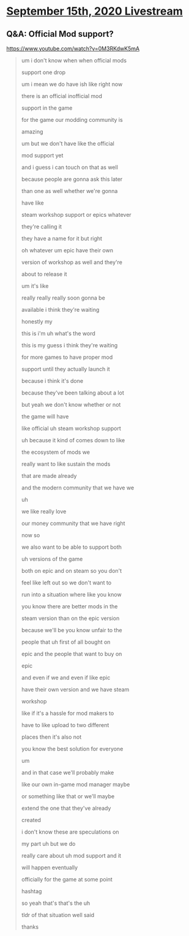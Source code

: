 # [September 15th, 2020 Livestream](../2020-09-15.md)
## Q&A: Official Mod support?
https://www.youtube.com/watch?v=0M3RKdwK5mA
> um i don't know when when official mods
>
> support one drop
>
> um i mean we do have ish like right now
>
> there is an official inofficial mod
>
> support in the game
>
> for the game our modding community is
>
> amazing
>
> um but we don't have like the official
>
> mod support yet
>
> and i guess i can touch on that as well
>
> because people are gonna ask this later
>
> than one as well whether we're gonna
>
> have like
>
> steam workshop support or epics whatever
>
> they're calling it
>
> they have a name for it but right
>
> oh whatever um epic have their own
>
> version of workshop as well and they're
>
> about to release it
>
> um it's like
>
> really really really soon gonna be
>
> available i think they're waiting
>
> honestly my
>
> this is i'm uh what's the word
>
> this is my guess i think they're waiting
>
> for more games to have proper mod
>
> support until they actually launch it
>
> because i think it's done
>
> because they've been talking about a lot
>
> but yeah we don't know whether or not
>
> the game will have
>
> like official uh steam workshop support
>
> uh because it kind of comes down to like
>
> the ecosystem of mods we
>
> really want to like sustain the mods
>
> that are made already
>
> and the modern community that we have we
>
> uh
>
> we like really love
>
> our money community that we have right
>
> now so
>
> we also want to be able to support both
>
> uh versions of the game
>
> both on epic and on steam so you don't
>
> feel like left out so we don't want to
>
> run into a situation where like you know
>
> you know there are better mods in the
>
> steam version than on the epic version
>
> because we'll be you know unfair to the
>
> people that uh first of all bought on
>
> epic and the people that want to buy on
>
> epic
>
> and even if we and even if like epic
>
> have their own version and we have steam
>
> workshop
>
> like if it's a hassle for mod makers to
>
> have to like upload to two different
>
> places then it's also not
>
> you know the best solution for everyone
>
> um
>
> and in that case we'll probably make
>
> like our own in-game mod manager maybe
>
> or something like that or we'll maybe
>
> extend the one that they've already
>
> created
>
> i don't know these are speculations on
>
> my part uh but we do
>
> really care about uh mod support and it
>
> will happen eventually
>
> officially for the game at some point
>
> hashtag
>
> so yeah that's that's the uh
>
> tldr of that situation well said
>
> thanks
>
